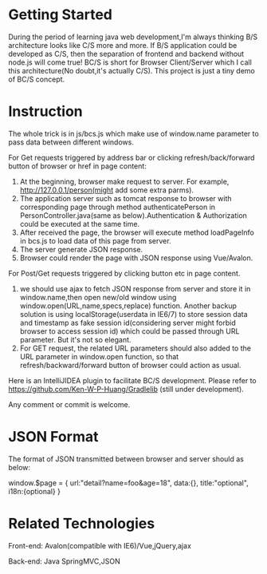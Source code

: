 

# Getting Started

During the period of learning java web development,I'm always thinking B/S architecture looks like C/S more and more.
If B/S application could be developed as C/S, then the separation of frontend and backend without node.js will come 
true! BC/S is short for Browser Client/Server which I call this architecture(No doubt,it's actually C/S).
This project is just a tiny demo of BC/S concept.  

# Instruction  
The whole trick is in js/bcs.js which make use of window.name parameter to pass data between different windows.

For Get requests triggered by address bar or clicking refresh/back/forward button of browser or href in page content:
1. At the beginning, browser make request to server. For example, http://127.0.0.1/person(might add some extra parms).
2. The application server such as tomcat response to browser with corresponding page through method authenticatePerson
in PersonController.java(same as below).Authentication & Authorization could be executed at the same time.
3. After received the page, the browser will execute method loadPageInfo in bcs.js to load data of this page from server.
4. The server generate JSON response. 
5. Browser could render the page with JSON response using Vue/Avalon.

For Post/Get requests triggered by clicking button etc in page content.
1. we should use ajax to fetch JSON response from server and store it in window.name,then open new/old window using 
window.open(URL,name,specs,replace) function. Another backup solution is using localStorage(userdata in IE6/7) to store 
session data and timestamp as fake session id(considering server might forbid browser to access session id) which could 
be passed through URL parameter. But it's not so elegant.
2. For GET request, the related URL parameters should also added to the URL parameter in window.open function, so that 
refresh/backward/forward button of browser could action as usual.

Here is an IntelliJIDEA plugin to facilitate BC/S development. Please refer to 
https://github.com/Ken-W-P-Huang/Gradlelib (still under development).

Any comment or commit is welcome.

# JSON Format
The format of JSON transmitted between browser and server should as below:  

window.$page = {
    url:\"detail?name=foo&age=18\",
    data:{},
    title:\"optional\",
    i18n:{optional}
}

# Related Technologies 
Front-end: Avalon(compatible with IE6)/Vue,jQuery,ajax  

Back-end: Java SpringMVC,JSON


